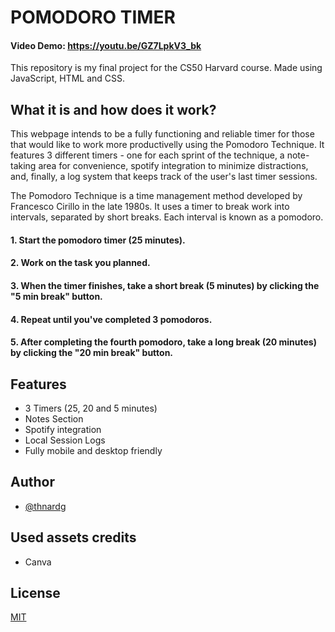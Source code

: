 # POMODORO TIMER

#### Video Demo: https://youtu.be/GZ7LpkV3_bk

This repository is my final project for the CS50 Harvard course.
Made using JavaScript, HTML and CSS.

## What it is and how does it work?

This webpage intends to be a fully functioning and reliable timer for those that would like to work more productivelly using the Pomodoro Technique.
It features 3 different timers - one for each sprint of the technique, a note-taking area for convenience, spotify integration to minimize distractions, and, finally, a log system that keeps track of the user's last timer sessions.

The Pomodoro Technique is a time management method developed by Francesco Cirillo in the late 1980s.
It uses a timer to break work into intervals, separated by short breaks. Each interval is known as a pomodoro.

#### 1. Start the pomodoro timer (25 minutes).
#### 2. Work on the task you planned.
#### 3. When the timer finishes, take a short break (5 minutes) by clicking the "5 min break" button.
#### 4. Repeat until you've completed 3 pomodoros.
#### 5. After completing the fourth pomodoro, take a long break (20 minutes) by clicking the "20 min break" button.

## Features

- 3 Timers (25, 20 and 5 minutes)
- Notes Section
- Spotify integration
- Local Session Logs
- Fully mobile and desktop friendly


## Author

- [@thnardg](https://www.github.com/thnardg)

## Used assets credits
* Canva

## License

[MIT](https://choosealicense.com/licenses/mit/)
